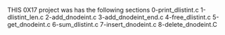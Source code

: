 THIS 0X17 project was has the following sections
0-print_dlistint.c
1-dlistint_len.c
2-add_dnodeint.c
3-add_dnodeint_end.c
4-free_dlistint.c
5-get_dnodeint.c
6-sum_dlistint.c
7-insert_dnodeint.c
8-delete_dnodeint.C
